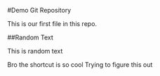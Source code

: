 #Demo Git Repository

This is our first file in this repo. 

##Random Text

This is random text 

Bro the shortcut is so cool 
Trying to figure this out 
